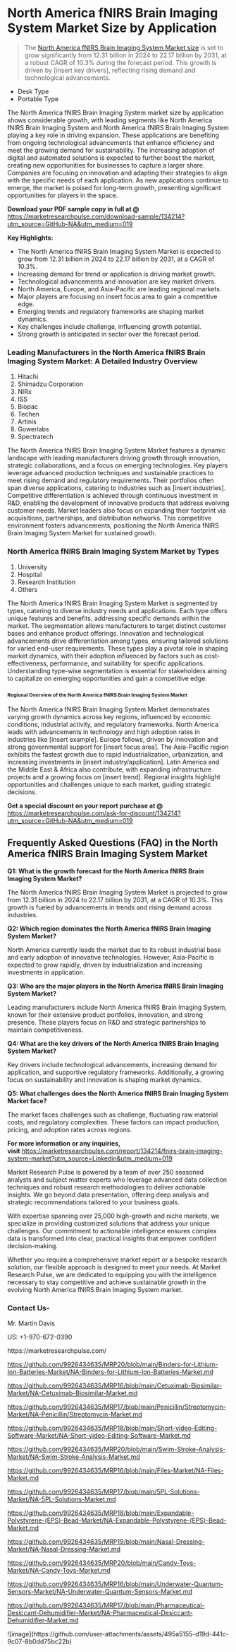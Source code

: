 <h1>North America fNIRS Brain Imaging System Market&nbsp;Size by Application</h1><blockquote><p>The <a href="https://marketresearchpulse.com/download-sample/134214?utm_source=GitHub-NA&amp;utm_medium=019">North America fNIRS Brain Imaging System Market size</a> is set to grow significantly from 12.31 billion in 2024 to 22.17 billion by 2031, at a robust CAGR of 10.3% during the forecast period. This growth is driven by [insert key drivers], reflecting rising demand and technological advancements.</p></blockquote><ul><li>Desk Type<li> Portable Type</li></ul><p>The North America fNIRS Brain Imaging System market size by application shows considerable growth, with leading segments like North America fNIRS Brain Imaging System and North America fNIRS Brain Imaging System playing a key role in driving expansion. These applications are benefiting from ongoing technological advancements that enhance efficiency and meet the growing demand for sustainability. The increasing adoption of digital and automated solutions is expected to further boost the market, creating new opportunities for businesses to capture a larger share. Companies are focusing on innovation and adapting their strategies to align with the specific needs of each application. As new applications continue to emerge, the market is poised for long-term growth, presenting significant opportunities for players in the space.</p><p><strong>Download your PDF sample copy in full at @ </strong><a href="https://marketresearchpulse.com/download-sample/134214?utm_source=GitHub-NA&amp;utm_medium=019">https://marketresearchpulse.com/download-sample/134214?utm_source=GitHub-NA&amp;utm_medium=019</a></p><p><strong>Key Highlights: </strong></p><ul><li>The North America fNIRS Brain Imaging System Market is expected to grow from 12.31 billion in 2024 to 22.17 billion by 2031, at a CAGR of 10.3%.</li><li>Increasing demand for trend or application is driving market growth.</li><li>Technological advancements and innovation are key market drivers.</li><li>North America, Europe, and Asia-Pacific are leading regional markets.</li><li>Major players are focusing on insert focus area to gain a competitive edge.</li><li>Emerging trends and regulatory frameworks are shaping market dynamics.</li><li>Key challenges include challenge, influencing growth potential.</li><li>Strong growth is anticipated in sector over the forecast period.</li></ul><h3>Leading Manufacturers in the North America fNIRS Brain Imaging System Market: A Detailed Industry Overview</h3><ol><li>Hitachi</li><li>Shimadzu Corporation</li><li>NIRx</li><li>ISS</li><li>Biopac</li><li>Techen</li><li>Artinis</li><li>Gowerlabs</li><li>Spectratech</li></ol><div class="flex max-w-full flex-col flex-grow"><div class="min-h-8 text-message flex w-full flex-col items-end gap-2 whitespace-normal break-words [.text-message+&amp;]:mt-5" dir="auto" data-message-author-role="assistant" data-message-id="fd8432e4-4910-450d-b182-61b7bfb0a01f" data-message-model-slug="gpt-4o"><div class="flex w-full flex-col gap-1 empty:hidden first:pt-[3px]"><div class="markdown prose w-full break-words dark:prose-invert light"><p>The North America fNIRS Brain Imaging System Market features a dynamic landscape with leading manufacturers driving growth through innovation, strategic collaborations, and a focus on emerging technologies. Key players leverage advanced production techniques and sustainable practices to meet rising demand and regulatory requirements. Their portfolios often span diverse applications, catering to industries such as [insert industries]. Competitive differentiation is achieved through continuous investment in R&amp;D, enabling the development of innovative products that address evolving customer needs. Market leaders also focus on expanding their footprint via acquisitions, partnerships, and distribution networks. This competitive environment fosters advancements, positioning the North America fNIRS Brain Imaging System Market for sustained growth.</p></div></div></div></div><h3>North America fNIRS Brain Imaging System Market by Types</h3><ol><li>University<li> Hospital<li> Research Institution<li> Others</li></ol><div class="flex max-w-full flex-col flex-grow"><div class="min-h-8 text-message flex w-full flex-col items-end gap-2 whitespace-normal break-words [.text-message+&amp;]:mt-5" dir="auto" data-message-author-role="assistant" data-message-id="084470be-0bb7-4664-bddf-5156b4f41249" data-message-model-slug="gpt-4o-mini"><div class="flex w-full flex-col gap-1 empty:hidden first:pt-[3px]"><div class="markdown prose w-full break-words dark:prose-invert light"><p>The North America fNIRS Brain Imaging System Market is segmented by types, catering to diverse industry needs and applications. Each type offers unique features and benefits, addressing specific demands within the market. The segmentation allows manufacturers to target distinct customer bases and enhance product offerings. Innovation and technological advancements drive differentiation among types, ensuring tailored solutions for varied end-user requirements. These types play a pivotal role in shaping market dynamics, with their adoption influenced by factors such as cost-effectiveness, performance, and suitability for specific applications. Understanding type-wise segmentation is essential for stakeholders aiming to capitalize on emerging opportunities and gain a competitive edge.</p></div></div></div></div><h3><span style="font-size: 11px;">Regional Overview of the North America fNIRS Brain Imaging System Market</span></h3><div class="flex max-w-full flex-col flex-grow"><div class="min-h-8 text-message flex w-full flex-col items-end gap-2 whitespace-normal break-words [.text-message+&amp;]:mt-5" dir="auto" data-message-author-role="assistant" data-message-id="e9038762-ce64-4e30-91c9-9bd413514231" data-message-model-slug="gpt-4o-mini"><div class="flex w-full flex-col gap-1 empty:hidden first:pt-[3px]"><div class="markdown prose w-full break-words dark:prose-invert light"><p>The North America fNIRS Brain Imaging System Market demonstrates varying growth dynamics across key regions, influenced by economic conditions, industrial activity, and regulatory frameworks. North America leads with advancements in technology and high adoption rates in industries like [insert example]. Europe follows, driven by innovation and strong governmental support for [insert focus area]. The Asia-Pacific region exhibits the fastest growth due to rapid industrialization, urbanization, and increasing investments in [insert industry/application]. Latin America and the Middle East &amp; Africa also contribute, with expanding infrastructure projects and a growing focus on [insert trend]. Regional insights highlight opportunities and challenges unique to each market, guiding strategic decisions.</p></div></div></div></div><p><strong>Get a special discount on your report purchase at @ </strong><a href="https://marketresearchpulse.com/ask-for-discount/134214?utm_source=GitHub-NA&amp;utm_medium=019">https://marketresearchpulse.com/ask-for-discount/134214?utm_source=GitHub-NA&amp;utm_medium=019</a></p><h2>Frequently Asked Questions (FAQ) in the North America fNIRS Brain Imaging System Market</h2><p><strong>Q1: What is the growth forecast for the North America fNIRS Brain Imaging System Market?</strong></p><p>The North America fNIRS Brain Imaging System Market is projected to grow from 12.31 billion in 2024 to 22.17 billion by 2031, at a CAGR of 10.3%. This growth is fueled by advancements in trends and rising demand across industries.</p><p><strong>Q2: Which region dominates the North America fNIRS Brain Imaging System Market?</strong></p><p>North America currently leads the market due to its robust industrial base and early adoption of innovative technologies. However, Asia-Pacific is expected to grow rapidly, driven by industrialization and increasing investments in application.</p><p><strong>Q3: Who are the major players in the North America fNIRS Brain Imaging System Market?</strong></p><p>Leading manufacturers include North America fNIRS Brain Imaging System, known for their extensive product portfolios, innovation, and strong presence. These players focus on R&amp;D and strategic partnerships to maintain competitiveness.</p><p><strong>Q4: What are the key drivers of the North America fNIRS Brain Imaging System Market?</strong></p><p>Key drivers include technological advancements, increasing demand for application, and supportive regulatory frameworks. Additionally, a growing focus on sustainability and innovation is shaping market dynamics.</p><p><strong>Q5: What challenges does the North America fNIRS Brain Imaging System Market face?</strong></p><p>The market faces challenges such as challenge, fluctuating raw material costs, and regulatory complexities. These factors can impact production, pricing, and adoption rates across regions.</p><p><strong>For more information or any inquiries, visit&nbsp;</strong><a href="https://marketresearchpulse.com/report/134214/fnirs-brain-imaging-system-market?utm_source=Linkedin&utm_medium=019">https://marketresearchpulse.com/report/134214/fnirs-brain-imaging-system-market?utm_source=Linkedin&utm_medium=019</a></p><p>Market Research Pulse is powered by a team of over 250 seasoned analysts and subject matter experts who leverage advanced data collection techniques and robust research methodologies to deliver actionable insights. We go beyond data presentation, offering deep analysis and strategic recommendations tailored to your business goals.</p><p>With expertise spanning over 25,000 high-growth and niche markets, we specialize in providing customized solutions that address your unique challenges. Our commitment to actionable intelligence ensures complex data is transformed into clear, practical insights that empower confident decision-making.</p><p>Whether you require a comprehensive market report or a bespoke research solution, our flexible approach is designed to meet your needs. At Market Research Pulse, we are dedicated to equipping you with the intelligence necessary to stay competitive and achieve sustainable growth in the evolving North America fNIRS Brain Imaging System market.</p><h3><strong>Contact Us-</strong></h3><p>Mr. Martin Davis</p><p>US: +1-970-672-0390</p><p>https://marketresearchpulse.com/</p><p><a href="https://github.com/9926434635/MRP20/blob/main/Binders-for-Lithium-Ion-Batteries-Market/NA-Binders-for-Lithium-Ion-Batteries-Market.md">https://github.com/9926434635/MRP20/blob/main/Binders-for-Lithium-Ion-Batteries-Market/NA-Binders-for-Lithium-Ion-Batteries-Market.md</a></p><p><a href="https://github.com/9926434635/MRP16/blob/main/Cetuximab-Biosimilar-Market/NA-Cetuximab-Biosimilar-Market.md">https://github.com/9926434635/MRP16/blob/main/Cetuximab-Biosimilar-Market/NA-Cetuximab-Biosimilar-Market.md</a></p><p><a href="https://github.com/9926434635/MRP17/blob/main/Penicillin/Streptomycin-Market/NA-Penicillin/Streptomycin-Market.md">https://github.com/9926434635/MRP17/blob/main/Penicillin/Streptomycin-Market/NA-Penicillin/Streptomycin-Market.md</a></p><p><a href="https://github.com/9926434635/MRP18/blob/main/Short-video-Editing-Software-Market/NA-Short-video-Editing-Software-Market.md">https://github.com/9926434635/MRP18/blob/main/Short-video-Editing-Software-Market/NA-Short-video-Editing-Software-Market.md</a></p><p><a href="https://github.com/9926434635/MRP20/blob/main/Swim-Stroke-Analysis-Market/NA-Swim-Stroke-Analysis-Market.md">https://github.com/9926434635/MRP20/blob/main/Swim-Stroke-Analysis-Market/NA-Swim-Stroke-Analysis-Market.md</a></p><p><a href="https://github.com/9926434635/MRP16/blob/main/Files-Market/NA-Files-Market.md">https://github.com/9926434635/MRP16/blob/main/Files-Market/NA-Files-Market.md</a></p><p><a href="https://github.com/9926434635/MRP17/blob/main/5PL-Solutions-Market/NA-5PL-Solutions-Market.md">https://github.com/9926434635/MRP17/blob/main/5PL-Solutions-Market/NA-5PL-Solutions-Market.md</a></p><p><a href="https://github.com/9926434635/MRP18/blob/main/Expandable-Polystyrene-(EPS)-Bead-Market/NA-Expandable-Polystyrene-(EPS)-Bead-Market.md">https://github.com/9926434635/MRP18/blob/main/Expandable-Polystyrene-(EPS)-Bead-Market/NA-Expandable-Polystyrene-(EPS)-Bead-Market.md</a></p><p><a href="https://github.com/9926434635/MRP19/blob/main/Nasal-Dressing-Market/NA-Nasal-Dressing-Market.md">https://github.com/9926434635/MRP19/blob/main/Nasal-Dressing-Market/NA-Nasal-Dressing-Market.md</a></p><p><a href="https://github.com/9926434635/MRP20/blob/main/Candy-Toys-Market/NA-Candy-Toys-Market.md">https://github.com/9926434635/MRP20/blob/main/Candy-Toys-Market/NA-Candy-Toys-Market.md</a></p><p><a href="https://github.com/9926434635/MRP16/blob/main/Underwater-Quantum-Sensors-Market/NA-Underwater-Quantum-Sensors-Market.md">https://github.com/9926434635/MRP16/blob/main/Underwater-Quantum-Sensors-Market/NA-Underwater-Quantum-Sensors-Market.md</a></p><p><a href="https://github.com/9926434635/MRP17/blob/main/Pharmaceutical-Desiccant-Dehumidifier-Market/NA-Pharmaceutical-Desiccant-Dehumidifier-Market.md">https://github.com/9926434635/MRP17/blob/main/Pharmaceutical-Desiccant-Dehumidifier-Market/NA-Pharmaceutical-Desiccant-Dehumidifier-Market.md</a></p>
![image](https://github.com/user-attachments/assets/495a5155-d19d-441c-9c07-8b0dd75bc22b)
